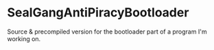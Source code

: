# SealGangAntiPiracyBootloader
Source &amp; precompiled version for the bootloader part of a program I'm working on.
